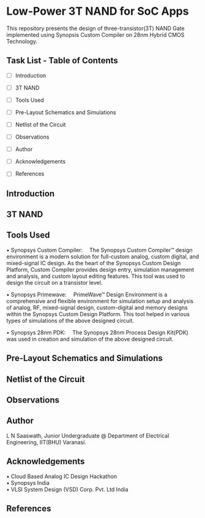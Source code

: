 # Low-Power 3T NAND for SoC Apps
This repository presents the design of three-transistor(3T) NAND Gate implemented using Synopsis Custom Compiler on 28nm Hybrid CMOS Technology.

## Task List - Table of Contents
- [ ] Introduction  
- [ ] 3T NAND  
- [ ] Tools Used  
- [ ] Pre-Layout Schematics and Simulations  
- [ ] Netlist of the Circuit  
- [ ] Observations  
- [ ] Author  
- [ ] Acknowledgements  
- [ ] References  


## Introduction  


## 3T NAND  


## Tools Used  
• Synopsys Custom Compiler:
 The Synopsys Custom Compiler™ design environment is a modern solution for full-custom analog, custom digital, and mixed-signal IC design. As the heart of the Synopsys Custom Design Platform, Custom Compiler provides design entry, simulation management and analysis, and custom layout editing features. This tool was used to design the circuit on a transistor level.

• Synopsys Primewave:
 PrimeWave™ Design Environment is a comprehensive and flexible environment for simulation setup and analysis of analog, RF, mixed-signal design, custom-digital and memory designs within the Synopsys Custom Design Platform. This tool helped in various types of simulations of the above designed circuit.

• Synopsys 28nm PDK:
 The Synopsys 28nm Process Design Kit(PDK) was used in creation and simulation of the above designed circuit.


## Pre-Layout Schematics and Simulations  


## Netlist of the Circuit  


## Observations  


## Author  
L N Saaswath, Junior Undergraduate @ Department of Electrical Engineering, IIT(BHU) Varanasi.

## Acknowledgements  
• Cloud Based Analog IC Design Hackathon  
• Synopsys India  
• VLSI System Design (VSD) Corp. Pvt. Ltd India  


## References
